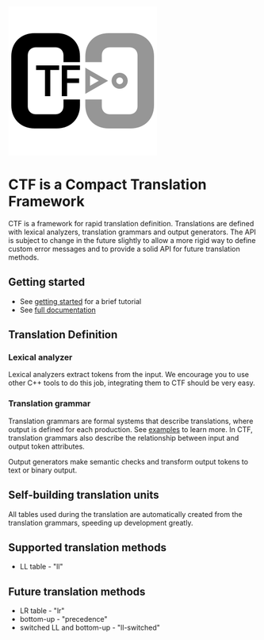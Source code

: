 ![ctf logo](media/ctf-logo-medium.png)

# CTF is a Compact Translation Framework

CTF is a framework for rapid translation definition. Translations are defined with lexical analyzers, translation grammars and output generators. The API is subject to change in the future slightly to allow a more rigid way to define custom error messages and to provide a solid API for future translation methods.

## Getting started

* See [getting started](doc/getting_started.md) for a brief tutorial
* See [full documentation](http://www.stud.fit.vutbr.cz/~xvitra00/ctf/)

## Translation Definition
### Lexical analyzer
Lexical analyzers extract tokens from the input. We encourage you to use other C++ tools to do this job, integrating them to CTF should be very easy.

### Translation grammar
Translation grammars are formal systems that describe translations, where output is defined for each production. See [examples](doc/translation_grammars.md) to learn more. In CTF, translation grammars also describe the relationship between input and output token attributes.

Output generators make semantic checks and transform output tokens to text or binary output.

## Self-building translation units

All tables used during the translation are automatically created from the translation grammars,
speeding up development greatly.

## Supported translation methods

* LL table - "ll"

## Future translation methods

* LR table - "lr"
* bottom-up - "precedence"
* switched LL and bottom-up - "ll-switched"